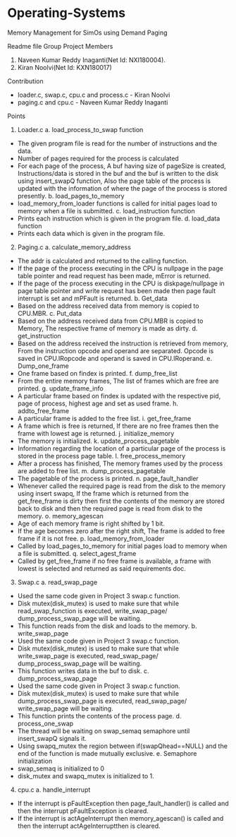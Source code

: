 # Operating-Systems
Memory Management for SimOs using Demand Paging

Readme file
Group Project Members
1.	Naveen Kumar Reddy Inaganti(Net Id: NXI180004).
2.	Kiran Noolvi(Net Id: KXN180017)

Contribution
-	loader.c, swap.c, cpu.c and process.c - Kiran Noolvi
-	paging.c and cpu.c  - Naveen Kumar Reddy Inaganti

Points
1.	Loader.c
a.	load_process_to_swap function
-	The given program file is read for the number of instructions and the data.
-	Number of pages required for the process is calculated
-	For each page of the process, A buf having size of pageSize is created, Instructions/data is stored in the buf and the buf is written to the disk using insert_swapQ function, Also the page table of the process is updated with the information of where the page of the process is stored presently.
b.	load_pages_to_memory
-	load_memory_from_loader functions is called for initial pages load to memory when a file is submitted.
c.	load_instruction function
-	Prints each instruction which is given in the program file.
d.	load_data function
-	Prints each data which is given in the program file.

2.	Paging.c
a.	calculate_memory_address
-	The addr is calculated and returned to the calling function.
-	If the page of the process executing in the CPU is nullpage in the page table pointer and read request has been made, mError is returned.
-	If the page of the process executing in the CPU is diskpage/nullpage in page table pointer and write request has been made then page fault interrupt is set and mPFault is returned.
b.	Get_data
-	Based on the address received data from memory is copied to CPU.MBR.
c.	Put_data 
-	Based on the address received data from CPU.MBR is copied to Memory, The respective frame of memory is made as dirty.
d.	get_instruction
-	Based on the address received the instruction is retrieved from memory, From the instruction opcode and operand are separated. Opcode is saved in CPU.IRopcode and operand is saved in CPU.IRoperand.
e.	Dump_one_frame
-	One frame based on findex is printed.
f.	dump_free_list
-	From the entire memory frames, The list of frames which are free are printed.
g.	update_frame_info
-	A particular frame based on findex is updated with the respective pid, page of process, highest age and set as used frame.
h.	addto_free_frame
-	A particular frame is added to the free list.
i.	get_free_frame
-	A frame which is free is returned,  If there are no free frames then the frame with lowest age is returned.
j.	initialize_memory
-	The memory is initialized.
k.	update_process_pagetable
-	Information regarding the location of a particular page of the process is stored in the process page table.
l.	free_process_memory
-	After a process has finished, The memory frames used by the process are added to free list.
m.	dump_process_pagetable
-	The pagetable of the process is printed.
n.	page_fault_handler
-	Whenever called the required page is read from the disk to the memory using insert swapq, If the frame which is returned from the get_free_frame is dirty then first the contents of the memory are stored back to disk and then the required page is read from disk to the memory.
o.	memory_agescan
-	Age of each memory frame is right shifted by 1 bit.
-	If the age becomes zero after the right shift, The frame is added to free frame if it is not free.
p.	load_memory_from_loader
-	Called by load_pages_to_memory for initial pages load to memory when a file is submitted.
q.	select_agest_frame
-	Called by get_free_frame if no free frame is available, a frame with lowest is selected and returned as said requirements doc.


3.	Swap.c
a.	read_swap_page
-	Used the same code given in Project 3 swap.c function.
-	Disk mutex(disk_mutex) is used to make sure that while read_swap_function is executed, write_swap_page/ dump_process_swap_page will be waiting.
-	This function reads from the disk and loads to the memory.
b.	write_swap_page
-	Used the same code given in Project 3 swap.c function.
-	Disk mutex(disk_mutex) is used to make sure that while write_swap_page is executed, read_swap_page/ dump_process_swap_page will be waiting.
-	This function writes data in the buf to disk.
c.	dump_process_swap_page
-	Used the same code given in Project 3 swap.c function.
-	Disk mutex(disk_mutex) is used to make sure that while dump_process_swap_page is executed, read_swap_page/ write_swap_page will be waiting.
-	This function prints the contents of the process page.
d.	process_one_swap
-	The thread will be waiting on swap_semaq semaphore until insert_swapQ signals it.
-	Using swapq_mutex the region between if(swapQhead==NULL) and the end of the function is made mutually exclusive.
e.	Semaphore initialization 
-	swap_semaq is initialized to 0
-	disk_mutex and swapq_mutex is initialized to 1.
4.	cpu.c
a.	handle_interrupt
-	If the interrupt is pFaultException then page_fault_handler() is called and then the interrupt pFaultException is cleared.
-	If the interrupt is actAgeInterrupt then         memory_agescan() is called and then the interrupt actAgeInterruptthen is cleared.

